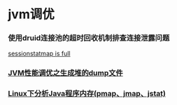 # jvm调优
### 使用druid连接池的超时回收机制排查连接泄露问题
[sessionstatmap is full](https://www.oschina.net/question/130144_2146028)

### [JVM性能调优之生成堆的dump文件](http://blog.csdn.net/lifuxiangcaohui/article/details/37992725)

### [Linux下分析Java程序内存(pmap、jmap、jstat)](http://blog.csdn.net/github_33644920/article/details/53228129)